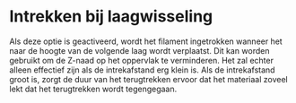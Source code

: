 Intrekken bij laagwisseling
====
Als deze optie is geactiveerd, wordt het filament ingetrokken wanneer het naar de hoogte van de volgende laag wordt verplaatst.
Dit kan worden gebruikt om de Z-naad op het oppervlak te verminderen. Het zal echter alleen effectief zijn als de intrekafstand erg klein is. Als de intrekafstand groot is, zorgt de duur van het terugtrekken ervoor dat het materiaal zoveel lekt dat het terugtrekken wordt tegengegaan.